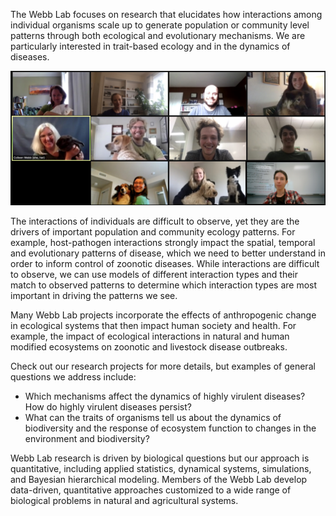 The Webb Lab focuses on research that elucidates how interactions among individual organisms scale up to generate population or community level patterns through both ecological and evolutionary mechanisms.  We are particularly interested in trait-based ecology and in the dynamics of diseases.

![lab photo](assets/WebbLab2024.png)

The interactions of individuals are difficult to observe, yet they are the drivers of important population and community ecology patterns.  For example, host-pathogen interactions strongly impact the spatial, temporal and evolutionary patterns of disease, which we need to better understand in order to inform control of zoonotic diseases.  While interactions are difficult to observe, we can use models of different interaction types and their match to observed patterns to determine which interaction types are most important in driving the patterns we see.

Many Webb Lab projects incorporate the effects of anthropogenic change in ecological systems that then impact human society and health. For example, the impact of ecological interactions in natural and human modified ecosystems on zoonotic and livestock disease outbreaks.

Check out our research projects for more details, but examples of general questions we address include:

* Which mechanisms affect the dynamics of highly virulent diseases?  How do highly virulent diseases persist?
* What can the traits of organisms tell us about the dynamics of biodiversity and the response of ecosystem function to changes in the environment and biodiversity?

Webb Lab research is driven by biological questions but our approach is quantitative, including applied statistics, dynamical systems, simulations, and Bayesian hierarchical modeling. Members of the Webb Lab develop data-driven, quantitative approaches customized to a wide range of biological problems in natural and agricultural systems.
